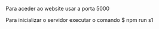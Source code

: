 Para aceder ao website usar a porta 5000

Para inicializar o servidor executar o comando $ npm run s1

